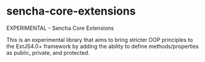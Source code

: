 sencha-core-extensions
======================

EXPERIMENTAL - Sencha Core Extensions

This is an experimental library that aims to bring stricter OOP principles to the ExtJS4.0+ framework by adding the ability to define methods/properties as public, private, and protected.
